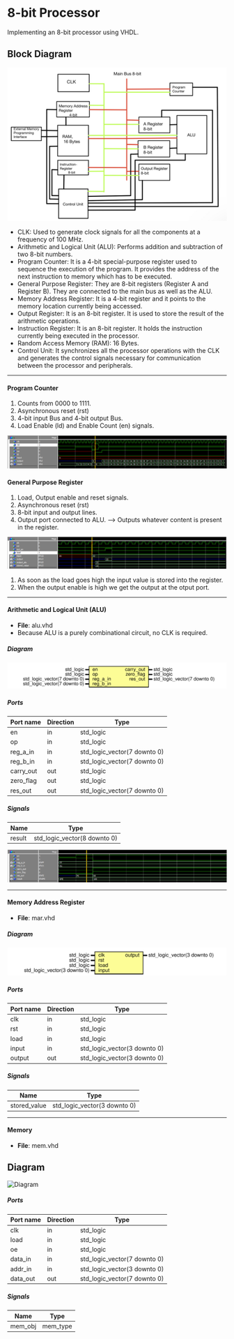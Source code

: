 # 8-bit Processor
Implementing an 8-bit processor using VHDL.

 ## Block Diagram
<img src = "images/Block Diagram.JPG">

- CLK: Used to generate clock signals for all the components at a frequency of  100 MHz.
- Arithmetic and Logical Unit (ALU): Performs addition and subtraction of two 8-bit numbers.
- Program Counter: It is a 4-bit special-purpose register used to sequence the execution of the program. It provides the address of the next instruction to memory which has to be executed.
- General Purpose Register: They are 8-bit registers (Register A and Register B). They are connected to the main bus as well as the ALU.
- Memory Address Register: It is a 4-bit register and it points to the memory location currently being accessed.
- Output Register: It is an 8-bit register. It is used to store the result of the arithmetic operations.
- Instruction Register: It is an 8-bit register. It holds the instruction currently being executed in the processor.
- Random Access Memory (RAM): 16 Bytes.
- Control Unit: It synchronizes all the processor operations with the CLK and generates the control signals necessary for communication between the processor and peripherals.

----
#### Program Counter

1. Counts from 0000 to 1111.
2. Asynchronous reset (rst)
3. 4-bit input Bus and 4-bit output Bus.
4. Load Enable (ld) and Enable Count (en) signals.

<img src = "images/prog_count.png">

#### General Purpose Register

1. Load, Output enable and reset signals.
2. Asynchronous reset (rst)
3. 8-bit input and output lines.
4. Output port connected to ALU. --> Outputs whatever content is present in the register.

<img src = "images/reg.png">

1. As soon as the load goes high the input value is stored into the register.
2. When the output enable is high we get the output at the otput port. 
-----
#### Arithmetic and Logical Unit (ALU)

- **File**: alu.vhd
- Because ALU is a purely combinational circuit, no CLK is required.
##### Diagram

![Diagram](images/alu.svg "Diagram")
##### Ports

| Port name | Direction | Type                         |
| --------- | --------- | ---------------------------- |
| en        | in        | std_logic                    |
| op        | in        | std_logic                    |
| reg_a_in  | in        | std_logic_vector(7 downto 0) |
| reg_b_in  | in        | std_logic_vector(7 downto 0) |
| carry_out | out       | std_logic                    |
| zero_flag | out       | std_logic                    |
| res_out   | out       | std_logic_vector(7 downto 0) |

##### Signals

| Name   | Type                         |
| ------ | ---------------------------- |
| result | std_logic_vector(8 downto 0) |


<img src = "images/alu.png">

----
#### Memory Address Register

- **File**: mar.vhd
##### Diagram

![Diagram](images/mar.svg "Diagram")
##### Ports

| Port name | Direction | Type                         |
| --------- | --------- | ---------------------------- |
| clk       | in        | std_logic                    |
| rst       | in        | std_logic                    |
| load      | in        | std_logic                    |
| input     | in        | std_logic_vector(3 downto 0) |
| output    | out       | std_logic_vector(3 downto 0) |
##### Signals

| Name         | Type                         |
| ------------ | ---------------------------- |
| stored_value | std_logic_vector(3 downto 0) |

----
#### Memory

- **File**: mem.vhd
## Diagram

![Diagram](mem.svg "Diagram")
##### Ports

| Port name | Direction | Type                         |
| --------- | --------- | ---------------------------- |
| clk       | in        | std_logic                    |
| load      | in        | std_logic                    |
| oe        | in        | std_logic                    |
| data_in   | in        | std_logic_vector(7 downto 0) |
| addr_in   | in        | std_logic_vector(3 downto 0) |
| data_out  | out       | std_logic_vector(7 downto 0) |
##### Signals

| Name    | Type     |
| ------- | -------- |
| mem_obj | mem_type |
